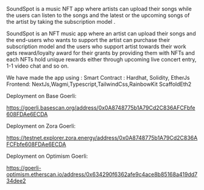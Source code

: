 SoundSpot is a music NFT app where artists can upload their songs while the users can listen to the songs and the latest or the upcoming songs of the artist by taking the subscription model .

SoundSpot is an NFT music app where an artist can upload their songs and the end-users who wants to support the artist can purchase their subscription model and the users who support artist towards their work gets reward/loyalty award for their grants by providing them with NFTs and each NFTs hold unique rewards either through upcoming live concert entry, 1-1 video chat and so on.

We have made the app using :
Smart Contract : 
Hardhat, Solidity, EtherJs
Frontend:
NextJs,Wagmi,Typescript,TailwindCss,RainbowKit
ScaffoldEth2


Deployment on Base Goerli:

https://goerli.basescan.org/address/0x0A8748775b1A79Cd2C836AFCFbfe608FDAe6ECDA

Deployment on Zora Goerli:

https://testnet.explorer.zora.energy/address/0x0A8748775b1A79Cd2C836AFCFbfe608FDAe6ECDA

Deployment on Optimism Goerli:

https://goerli-optimism.etherscan.io/address/0x634290f6362afe9c4ace8b85168a419dd734dee2
